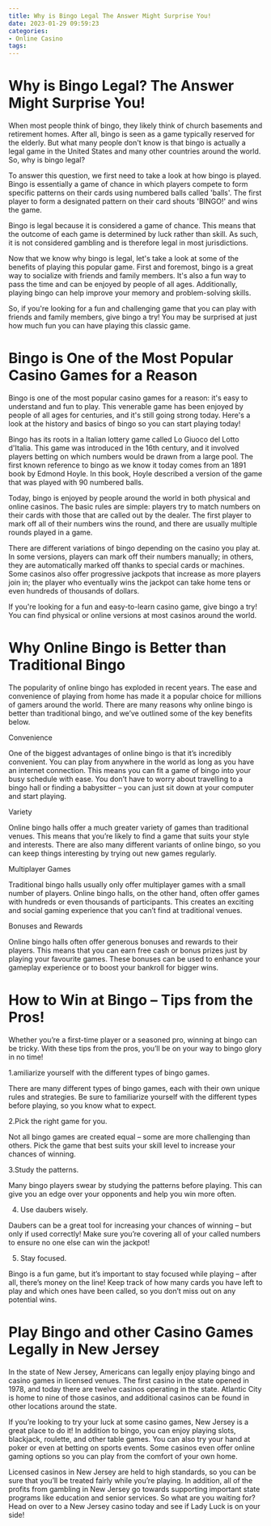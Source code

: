 ```yaml
---
title: Why is Bingo Legal The Answer Might Surprise You!
date: 2023-01-29 09:59:23
categories:
- Online Casino
tags:
---
```



#  Why is Bingo Legal? The Answer Might Surprise You!

When most people think of bingo, they likely think of church basements and retirement homes. After all, bingo is seen as a game typically reserved for the elderly. But what many people don't know is that bingo is actually a legal game in the United States and many other countries around the world. So, why is bingo legal?

To answer this question, we first need to take a look at how bingo is played. Bingo is essentially a game of chance in which players compete to form specific patterns on their cards using numbered balls called 'balls'. The first player to form a designated pattern on their card shouts 'BINGO!' and wins the game.

Bingo is legal because it is considered a game of chance. This means that the outcome of each game is determined by luck rather than skill. As such, it is not considered gambling and is therefore legal in most jurisdictions.

Now that we know why bingo is legal, let's take a look at some of the benefits of playing this popular game. First and foremost, bingo is a great way to socialize with friends and family members. It's also a fun way to pass the time and can be enjoyed by people of all ages. Additionally, playing bingo can help improve your memory and problem-solving skills.

So, if you're looking for a fun and challenging game that you can play with friends and family members, give bingo a try! You may be surprised at just how much fun you can have playing this classic game.

#  Bingo is One of the Most Popular Casino Games for a Reason

Bingo is one of the most popular casino games for a reason: it's easy to understand and fun to play. This venerable game has been enjoyed by people of all ages for centuries, and it's still going strong today. Here's a look at the history and basics of bingo so you can start playing today!

Bingo has its roots in a Italian lottery game called Lo Giuoco del Lotto d'Italia. This game was introduced in the 16th century, and it involved players betting on which numbers would be drawn from a large pool. The first known reference to bingo as we know it today comes from an 1891 book by Edmond Hoyle. In this book, Hoyle described a version of the game that was played with 90 numbered balls.

Today, bingo is enjoyed by people around the world in both physical and online casinos. The basic rules are simple: players try to match numbers on their cards with those that are called out by the dealer. The first player to mark off all of their numbers wins the round, and there are usually multiple rounds played in a game.

There are different variations of bingo depending on the casino you play at. In some versions, players can mark off their numbers manually; in others, they are automatically marked off thanks to special cards or machines. Some casinos also offer progressive jackpots that increase as more players join in; the player who eventually wins the jackpot can take home tens or even hundreds of thousands of dollars.

If you're looking for a fun and easy-to-learn casino game, give bingo a try! You can find physical or online versions at most casinos around the world.

#  Why Online Bingo is Better than Traditional Bingo

The popularity of online bingo has exploded in recent years. The ease and convenience of playing from home has made it a popular choice for millions of gamers around the world. There are many reasons why online bingo is better than traditional bingo, and we’ve outlined some of the key benefits below.

Convenience

One of the biggest advantages of online bingo is that it’s incredibly convenient. You can play from anywhere in the world as long as you have an internet connection. This means you can fit a game of bingo into your busy schedule with ease. You don’t have to worry about travelling to a bingo hall or finding a babysitter – you can just sit down at your computer and start playing.

Variety

Online bingo halls offer a much greater variety of games than traditional venues. This means that you’re likely to find a game that suits your style and interests. There are also many different variants of online bingo, so you can keep things interesting by trying out new games regularly.

Multiplayer Games

Traditional bingo halls usually only offer multiplayer games with a small number of players. Online bingo halls, on the other hand, often offer games with hundreds or even thousands of participants. This creates an exciting and social gaming experience that you can’t find at traditional venues.

Bonuses and Rewards

Online bingo halls often offer generous bonuses and rewards to their players. This means that you can earn free cash or bonus prizes just by playing your favourite games. These bonuses can be used to enhance your gameplay experience or to boost your bankroll for bigger wins.

#  How to Win at Bingo – Tips from the Pros!

Whether you’re a first-time player or a seasoned pro, winning at bingo can be tricky. With these tips from the pros, you’ll be on your way to bingo glory in no time!

1.amiliarize yourself with the different types of bingo games.

There are many different types of bingo games, each with their own unique rules and strategies. Be sure to familiarize yourself with the different types before playing, so you know what to expect.

2.Pick the right game for you.

Not all bingo games are created equal – some are more challenging than others. Pick the game that best suits your skill level to increase your chances of winning.

3.Study the patterns.

Many bingo players swear by studying the patterns before playing. This can give you an edge over your opponents and help you win more often.

4. Use daubers wisely.

Daubers can be a great tool for increasing your chances of winning – but only if used correctly! Make sure you’re covering all of your called numbers to ensure no one else can win the jackpot!

5. Stay focused.

Bingo is a fun game, but it’s important to stay focused while playing – after all, there’s money on the line! Keep track of how many cards you have left to play and which ones have been called, so you don’t miss out on any potential wins.

#  Play Bingo and other Casino Games Legally in New Jersey

In the state of New Jersey, Americans can legally enjoy playing bingo and casino games in licensed venues. The first casino in the state opened in 1978, and today there are twelve casinos operating in the state. Atlantic City is home to nine of those casinos, and additional casinos can be found in other locations around the state.

If you’re looking to try your luck at some casino games, New Jersey is a great place to do it! In addition to bingo, you can enjoy playing slots, blackjack, roulette, and other table games. You can also try your hand at poker or even at betting on sports events. Some casinos even offer online gaming options so you can play from the comfort of your own home.

Licensed casinos in New Jersey are held to high standards, so you can be sure that you’ll be treated fairly while you’re playing. In addition, all of the profits from gambling in New Jersey go towards supporting important state programs like education and senior services. So what are you waiting for? Head on over to a New Jersey casino today and see if Lady Luck is on your side!